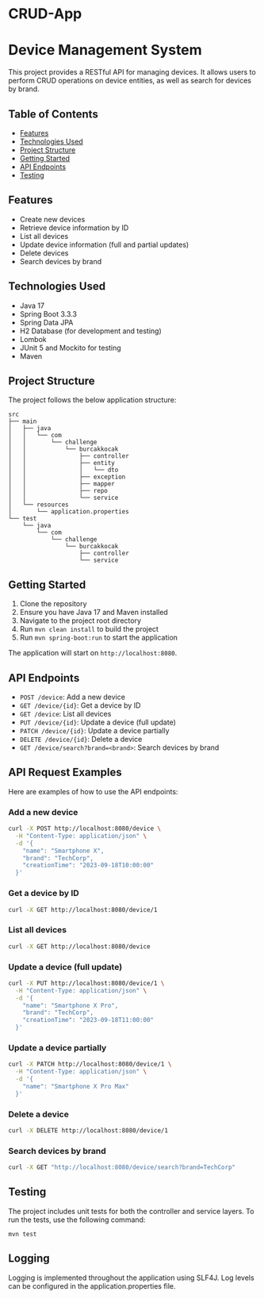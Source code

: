 # CRUD-App
# Device Management System

This project provides a RESTful API for managing devices. It allows users to perform CRUD operations on device entities, as well as search for devices by brand.

## Table of Contents

- [Features](#features)
- [Technologies Used](#technologies-used)
- [Project Structure](#project-structure)
- [Getting Started](#getting-started)
- [API Endpoints](#api-endpoints)
- [Testing](#testing)

## Features

- Create new devices
- Retrieve device information by ID
- List all devices
- Update device information (full and partial updates)
- Delete devices
- Search devices by brand

## Technologies Used

- Java 17
- Spring Boot 3.3.3
- Spring Data JPA
- H2 Database (for development and testing)
- Lombok
- JUnit 5 and Mockito for testing
- Maven

## Project Structure

The project follows the below application structure:

```
src
├── main
│   ├── java
│   │   └── com
│   │       └── challenge
│   │           └── burcakkocak
│   │               ├── controller
│   │               ├── entity
│   │               │   └── dto
│   │               ├── exception
│   │               ├── mapper
│   │               ├── repo
│   │               └── service
│   └── resources
│       └── application.properties
└── test
    └── java
        └── com
            └── challenge
                └── burcakkocak
                    ├── controller
                    └── service
```

## Getting Started

1. Clone the repository
2. Ensure you have Java 17 and Maven installed
3. Navigate to the project root directory
4. Run `mvn clean install` to build the project
5. Run `mvn spring-boot:run` to start the application

The application will start on `http://localhost:8080`.

## API Endpoints

- `POST /device`: Add a new device
- `GET /device/{id}`: Get a device by ID
- `GET /device`: List all devices
- `PUT /device/{id}`: Update a device (full update)
- `PATCH /device/{id}`: Update a device partially
- `DELETE /device/{id}`: Delete a device
- `GET /device/search?brand=<brand>`: Search devices by brand

## API Request Examples

Here are examples of how to use the API endpoints:

### Add a new device

```bash
curl -X POST http://localhost:8080/device \
  -H "Content-Type: application/json" \
  -d '{
    "name": "Smartphone X",
    "brand": "TechCorp",
    "creationTime": "2023-09-18T10:00:00"
  }'
```

### Get a device by ID

```bash
curl -X GET http://localhost:8080/device/1
```

### List all devices

```bash
curl -X GET http://localhost:8080/device
```

### Update a device (full update)

```bash
curl -X PUT http://localhost:8080/device/1 \
  -H "Content-Type: application/json" \
  -d '{
    "name": "Smartphone X Pro",
    "brand": "TechCorp",
    "creationTime": "2023-09-18T11:00:00"
  }'
```

### Update a device partially

```bash
curl -X PATCH http://localhost:8080/device/1 \
  -H "Content-Type: application/json" \
  -d '{
    "name": "Smartphone X Pro Max"
  }'
```

### Delete a device

```bash
curl -X DELETE http://localhost:8080/device/1
```

### Search devices by brand

```bash
curl -X GET "http://localhost:8080/device/search?brand=TechCorp"
```

## Testing

The project includes unit tests for both the controller and service layers. To run the tests, use the following command:

```
mvn test
```

## Logging

Logging is implemented throughout the application using SLF4J. Log levels can be configured in the application.properties file.
